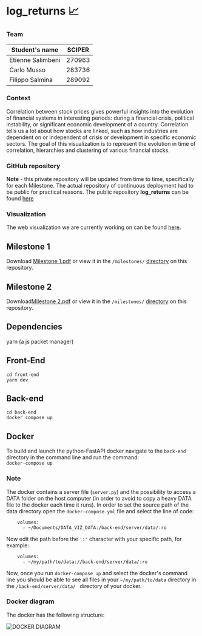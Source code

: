 # log_returns  📈

### Team
| Student's name | SCIPER |
| -------------- | ------ |
| Etienne Salimbeni | 270963 | 
| Carlo Musso | 283736 |
| Filippo Salmina | 289092 |

### Context 
Correlation between stock prices gives powerful insights into the evolution of financial systems in interesting periods: during a financial crisis, political instability, or significant economic development of a country. Correlation tells us a lot about how stocks are linked, such as how industries are dependent on or independent of crisis or development in specific economic sectors. 
The goal of this visualization is to represent the evolution in time of correlation, hierarchies and clustering of various financial stocks.

### GitHub repository
**Note** - this private repository will be updated from time to time, specifically for each Milestone. The actual repository of continuous deployment had to be public for practical reasons. The public repository **log_returns** can be found [here](https://github.com/salimbeni1/log_returns)

### Visualization
The web visualization we are currently working on can be found [here](https://log-returns.vercel.app).

## Milestone 1

Download [Milestone 1.pdf](https://github.com/com-480-data-visualization/datavis-project-2022-avanturiais_/files/8449218/Team.AvanTuRiais.-.Milestone.1.pdf) or view it in the ```/milestones/``` [directory](https://github.com/com-480-data-visualization/datavis-project-2022-avanturiais_/tree/main/milestones) on this repository.

## Milestone 2

Download[Milestone 2.pdf](https://github.com/com-480-data-visualization/datavis-project-2022-avanturiais_/files/8630060/Team.AvanTuRiais.-.Milestone.2.pdf) or view it in the ```/milestones/``` [directory](https://github.com/com-480-data-visualization/datavis-project-2022-avanturiais_/tree/main/milestones) on this repository.

## Dependencies

yarn (a js packet manager)


## Front-End

```
cd front-end
yarn dev
```

## Back-end

```
cd back-end
docker compose up
```

## Docker
To build and launch the python-FastAPI docker navigate to the ``` back-end ``` directory in the command line and run the command: \
``` docker-compose up ```

### Note 
The docker contains a server file (``` server.py ```) and the possibility to access a DATA folder on the host computer (in order to avoid to copy a heavy DATA file to the docker each time it runs). In order to set the source path of the data directory open the ```docker-compose.yml``` file and select the line of code:
```
    volumes:
      - ~/Documents/DATA_VIZ_DATA:/back-end/server/data/:ro 
```
Now edit the path before the ``` ':' ``` character with your specific path, for example:
```
    volumes:
      - ~/my/path/to/data://back-end/server/data/:ro 
```

Now, once you run ``` docker-compose up ``` and select the docker's command line you should be able to see all files in your ``` ~/my/path/to/data ``` directory in the ```/back-end/server/data/ ``` directory of your docker. 

### Docker diagram
The docker has the following structure:


![DOCKER DIAGRAM](https://user-images.githubusercontent.com/47753346/161059706-b06bffb8-9fef-4112-8073-e21bffdaa421.jpeg)

